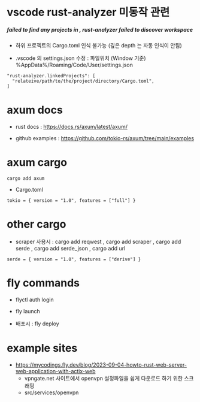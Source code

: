 vscode rust-analyzer 미동작 관련
================================
##### failed to find any projects in , rust-analyzer failed to discover workspace

- 하위 프로젝트의 Cargo.toml 인식 불가능 (깊은 depth 는 자동 인식이 안됨)

- .vscode 의 settings.json 수정 :  파일위치 (Window 기준) %AppData%/Roaming/Code/User/settings.json

```
"rust-analyzer.linkedProjects": [
  "relateive/path/to/the/project/directory/Cargo.toml",
]
```



axum docs
================================
- rust docs : https://docs.rs/axum/latest/axum/

- github examples : https://github.com/tokio-rs/axum/tree/main/examples



axum cargo
================================
```
cargo add axum
```

- Cargo.toml

```
tokio = { version = "1.0", features = ["full"] }
```



other cargo
================================
- scraper 사용시 : cargo add reqwest , cargo add scraper , cargo add serde , cargo add serde_json , cargo add url
```
serde = { version = "1.0", features = ["derive"] }
```


fly commands
================================
- flyctl auth login

- fly launch

- 배포시 : fly deploy



example sites
================================
* https://mycodings.fly.dev/blog/2023-09-04-howto-rust-web-server-web-application-with-actix-web
  * vpngate.net 사이트에서 openvpn 설정파일을 쉽게 다운로드 하기 위한 스크래핑
  * src/services/openvpn
